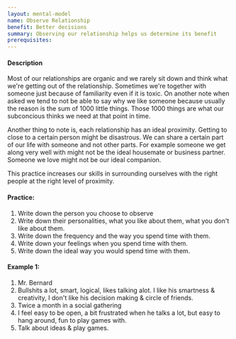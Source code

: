 ```yaml
---
layout: mental-model
name: Observe Relationship
benefit: Better decisions
summary: Observing our relationship helps us determine its benefit
prerequisites: 
---
```


#### Description

Most of our relationships are organic and we rarely sit down and think what we're getting out of the relationship. Sometimes we're together with someone just because of familiarity even if it is toxic. On another note when asked we tend to not be able to say why we like someone because usually the reason is the sum of 1000 little things. Those 1000 things are what our subconcious thinks we need at that point in time. 

Another thing to note is, each relationship has an ideal proximity. Getting to close to a certain person might be disastrous. We can share a certain part of our life with someone and not other parts. For example someone we get along very well with might not be the ideal housemate or business partner. Someone we love might not be our ideal companion.

This practice increases our skills in surrounding ourselves with the right people at the right level of proximity.

#### Practice: 

1. Write down the person you choose to observe
2. Write down their personalities, what you like about them, what you don't like about them. 
3. Write down the frequency and the way you spend time with them.
4. Write down your feelings when you spend time with them.
5. Write down the ideal way you would spend time with them.

#### Example 1: 

1. Mr. Bernard
2. Bullshits a lot, smart, logical, likes talking alot. I like his smartness & creativity, I don't like his decision making & circle of friends.
3. Twice a month in a social gathering
4. I feel easy to be open, a bit frustrated when he talks a lot, but easy to hang around, fun to play games with.
5. Talk about ideas & play games.
